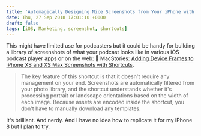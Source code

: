 ```yaml
---
title: 'Automagically Designing Nice Screenshots from Your iPhone with Shortcuts'
date: Thu, 27 Sep 2018 17:01:10 +0000
draft: false
tags: [iOS, Marketing, screenshot, shortcuts]
---
```


This might have limited use for podcasters but it could be handy for building a library of screenshots of what your podcast looks like in various iOS podcast player apps or on the web: 🔗 MacStories: [Adding Device Frames to iPhone XS and XS Max Screenshots with Shortcuts](https://www.macstories.net/ios/adding-device-frames-to-iphone-xs-and-xs-max-screenshots-with-shortcuts/).

> The key feature of this shortcut is that it doesn't require any management on your end. Screenshots are automatically filtered from your photo library, and the shortcut understands whether it's processing portrait or landscape orientations based on the width of each image. Because assets are encoded inside the shortcut, you don't have to manually download any templates.

It's brilliant. And nerdy. And I have no idea how to replicate it for my iPhone 8 but I plan to try.